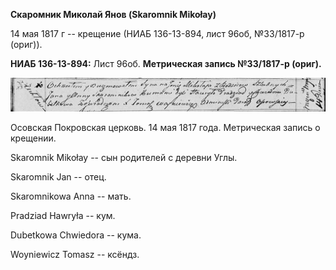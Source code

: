 **Скаромник Миколай Янов (Skaromnik Mikołay)**

14 мая 1817 г -- крещение (НИАБ 136-13-894, лист 96об, №33/1817-р
(ориг)).

**НИАБ 136-13-894:** Лист 96об. **Метрическая запись №33/1817-р
(ориг).**

![](./media/027c870358581e4c0f3a95d0111291293ff32ef2.png)

Осовская Покровская церковь. 14 мая 1817 года. Метрическая запись о
крещении.

Skaromnik Mikołay -- сын родителей с деревни Углы.

Skaromnik Jan -- отец.

Skaromnikowa Anna -- мать.

Pradziad Hawryła -- кум.

Dubetkowa Chwiedora -- кума.

Woyniewicz Tomasz -- ксёндз.
